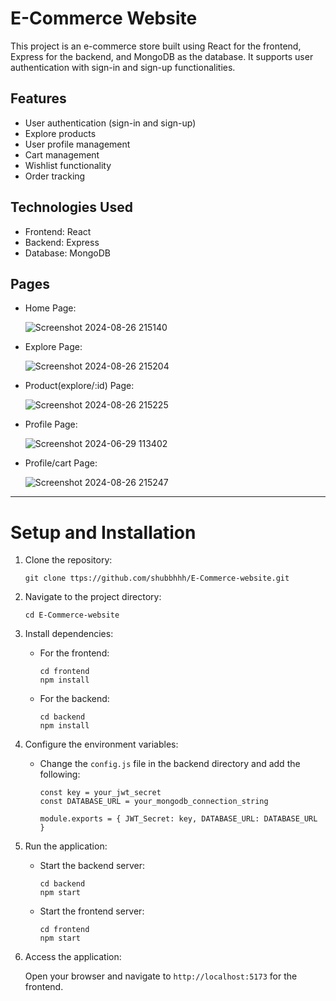 # E-Commerce Website

This project is an e-commerce store built using React for the frontend, Express for the backend, and MongoDB as the database. It supports user authentication with sign-in and sign-up functionalities.

## Features
- User authentication (sign-in and sign-up)
- Explore products
- User profile management
- Cart management
- Wishlist functionality
- Order tracking

## Technologies Used
- Frontend: React
- Backend: Express
- Database: MongoDB

## Pages

- Home Page:
  
    ![Screenshot 2024-08-26 215140](https://github.com/user-attachments/assets/7e65ff8f-dd3b-4faa-8669-90b0e2ffd567)

- Explore Page:

    ![Screenshot 2024-08-26 215204](https://github.com/user-attachments/assets/e4fca481-fb68-464f-8d98-3646e67d7738)

- Product(explore/:id) Page:

    ![Screenshot 2024-08-26 215225](https://github.com/user-attachments/assets/c0aa3a3e-dbf6-4eaf-bee6-33da75053dd7)

- Profile Page:
  
    ![Screenshot 2024-06-29 113402](https://github.com/shubbhhh/E-Commerce-website/assets/121121079/fd10b907-3616-4b42-ba0e-b9faab9f4423)

- Profile/cart Page:

    ![Screenshot 2024-08-26 215247](https://github.com/user-attachments/assets/03b5e6e2-6ab2-480b-827d-55bedd575fde)




---

# Setup and Installation

1. Clone the repository:

    ```
    git clone ttps://github.com/shubbhhh/E-Commerce-website.git
    ```

2. Navigate to the project directory:
    ```
    cd E-Commerce-website
    ```

3. Install dependencies:

    - For the frontend:
        ```
        cd frontend
        npm install
        ```
    
    - For the backend:
        ```
        cd backend
        npm install
        ```

4. Configure the environment variables:

    - Change the `config.js` file in the backend directory and add the following:

        ```
        const key = your_jwt_secret
        const DATABASE_URL = your_mongodb_connection_string

        module.exports = { JWT_Secret: key, DATABASE_URL: DATABASE_URL }
        ```

5. Run the application:

    - Start the backend server:

        ```
        cd backend
        npm start
        ```

    - Start the frontend server:

        ```
        cd frontend
        npm start
        ```

6. Access the application:

    Open your browser and navigate to `http://localhost:5173` for the frontend.
